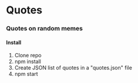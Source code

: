 # Quotes

### Quotes on random memes

#### Install

1. Clone repo
2. npm install
3. Create JSON list of quotes in a "quotes.json" file
4. npm start
